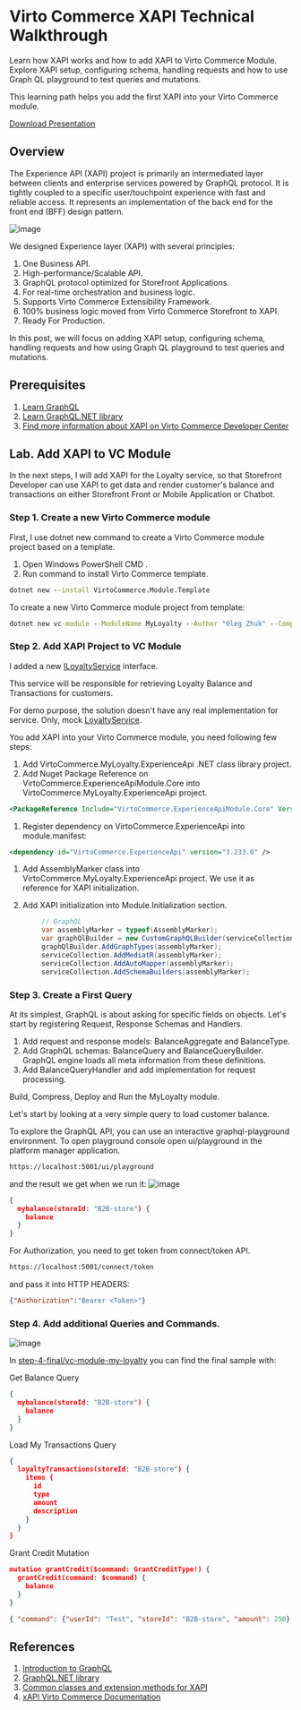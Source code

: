 # Virto Commerce XAPI Technical Walkthrough
Learn how XAPI works and how to add XAPI to Virto Commerce Module. Explore XAPI setup, configuring schema, handling requests and how to use Graph QL playground to test queries and mutations.

This learning path helps you add the first XAPI into your Virto Commerce module.

[Download Presentation](2022-12-XAPI-Basic.pdf)

## Overview
The Experience API (XAPI) project is primarily an intermediated layer between clients and enterprise services powered by GraphQL protocol. It is tightly coupled to a specific user/touchpoint experience with fast and reliable access. It represents an implementation of the back end for the front end (BFF) design pattern.

![image](https://user-images.githubusercontent.com/7639413/208039301-3ce86133-ec5c-4ed8-9843-23d74acee1da.png)

We designed Experience layer (XAPI) with several principles:
1. One Business API.
1. High-performance/Scalable API.
1. GraphQL protocol optimized for Storefront Applications.
1. For real-time orchestration and business logic.
1. Supports Virto Commerce Extensibility Framework.
1. 100% business logic moved from Virto Commerce Storefront to XAPI.
1. Ready For Production.

In this post, we will focus on adding XAPI setup, configuring schema, handling requests and how using Graph QL playground to test queries and mutations.

## Prerequisites
1. [Learn GraphQL](https://graphql.org/learn/)
1. [Learn GraphQL.NET library](https://github.com/graphql-dotnet/graphql-dotnet)
1. [Find more information about XAPI on Virto Commerce Developer Center](https://docs.virtocommerce.org/new/dev_docs/)

## Lab. Add XAPI to VC Module
In the next steps, I will add XAPI for the Loyalty service, so that Storefront Developer can use XAPI to get data and render customer's balance and transactions on either Storefront Front or Mobile Application or Chatbot. 

### Step 1. Create a new Virto Commerce module
First, I use dotnet new command to create a Virto Commerce module project based on a template. 

1. Open Windows PowerShell CMD .
1. Run command to install Virto Commerce template.

  ```cmd
  dotnet new --install VirtoCommerce.Module.Template
  ```

To create a new Virto Commerce module project from template:
  ```cmd
  dotnet new vc-module --ModuleName MyLoyalty --Author "Oleg Zhuk" --CompanyName VirtoCommerce 
  ```

### Step 2. Add XAPI Project to VC Module
I added a new [ILoyaltyService](step-2-xapi-initialization/vc-module-my-loyalty/src/VirtoCommerce.MyLoyalty.Core/Services/ILoyaltyService.cs) interface.

This service will be responsible for retrieving Loyalty Balance and Transactions for customers.

For demo purpose, the solution doesn't have any real implementation for service. Only, mock [LoyaltyService](step-2-xapi-initialization/vc-module-my-loyalty/src/VirtoCommerce.MyLoyalty.Data/Services/LoyaltyService.cs). 

You add XAPI into your Virto Commerce module, you need following few steps:

1. Add VirtoCommerce.MyLoyalty.ExperienceApi .NET class library project.
1. Add Nuget Package Reference on VirtoCommerce.ExperienceApiModule.Core into VirtoCommerce.MyLoyalty.ExperienceApi project.
  ```xml
  <PackageReference Include="VirtoCommerce.ExperienceApiModule.Core" Version="3.233.0" />.
  ```
1. Register dependency on VirtoCommerce.ExperienceApi into module.manifest:
  ```xml
  <dependency id="VirtoCommerce.ExperienceApi" version="3.233.0" />
  ```
1. Add AssemblyMarker class into VirtoCommerce.MyLoyalty.ExperienceApi project. We use it as reference for XAPI initialization.

1. Add XAPI initialization into Module.Initialization section.
```cs
        // GraphQL
        var assemblyMarker = typeof(AssemblyMarker);
        var graphQlBuilder = new CustomGraphQLBuilder(serviceCollection);
        graphQlBuilder.AddGraphTypes(assemblyMarker);
        serviceCollection.AddMediatR(assemblyMarker);
        serviceCollection.AddAutoMapper(assemblyMarker);
        serviceCollection.AddSchemaBuilders(assemblyMarker);
```

### Step 3. Create a First Query
At its simplest, GraphQL is about asking for specific fields on objects. Let's start by registering Request, Response Schemas and Handlers.  

1. Add request and response models: BalanceAggregate and BalanceType. 
1. Add GraphQL schemas: BalanceQuery and BalanceQueryBuilder. GraphQL engine loads all meta information from these definitions.   
1. Add BalanceQueryHandler and add implementation for request processing. 

Build, Compress, Deploy and Run the MyLoyalty module.

Let's start by looking at a very simple query to load customer balance.

To explore the GraphQL API, you can use an interactive graphql-playground environment. To open playground console open ui/playground in the platform manager application.
```cmd
https://localhost:5001/ui/playground
```
and the result we get when we run it:
![image](https://user-images.githubusercontent.com/7639413/208044593-7dcbc20c-ebf7-4233-9e54-3cf6eabec432.png)

```json
{
  mybalance(storeId: "B2B-store") {
    balance
  }
}
```

For Authorization, you need to get token from connect/token API.
```cmd
https://localhost:5001/connect/token
```
and pass it into HTTP HEADERS:
```json
{"Authorization":"Bearer <Token>"}
```

### Step 4. Add additional Queries and Commands.
![image](https://user-images.githubusercontent.com/7639413/208046071-662c33f5-4872-4fa4-a68a-ad88dace522f.png)

In [step-4-final/vc-module-my-loyalty](step-4-final/vc-module-my-loyalty) you can find the final sample with:

Get Balance Query
```json
{
  mybalance(storeId: "B2B-store") {
    balance
  }
}
```

Load My Transactions Query
```json
{
  loyaltyTransactions(storeId: "B2B-store") {
    items {
      id
      type
      amount
      description
    }
  }
}
```

Grant Credit Mutation
```json
mutation grantCredit($command: GrantCreditType!) {
  grantCredit(command: $command) {
    balance
  }
}

{ "command": {"userId": "Test", "storeId": "B2B-store", "amount": 250} }
```

## References
1. [Introduction to GraphQL ](https://graphql.org/learn/)
2. [GraphQL.NET library](https://github.com/graphql-dotnet/graphql-dotnet)
3. [Common classes and extension methods for XAPI](https://github.com/VirtoCommerce/vc-module-experience-api/pull/343/commits/09cf68f926a9d242c807d41b7d344e30c5dab5e5)
4. [xAPI Virto Commerce Documentation](https://docs.virtocommerce.org/new/dev_docs/GraphQL-Storefront-API-Reference-xAPI/#key-features)
